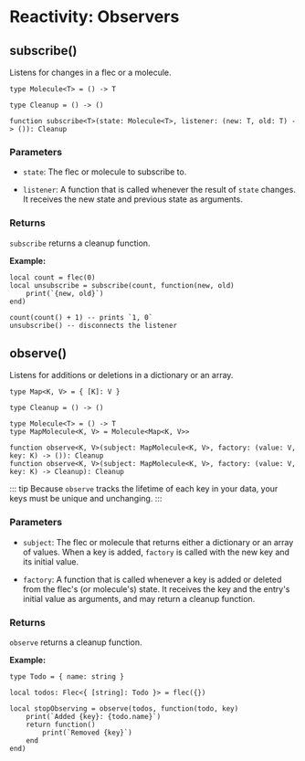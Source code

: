 # Reactivity: Observers

## subscribe()

Listens for changes in a flec or a molecule.

```luau
type Molecule<T> = () -> T

type Cleanup = () -> ()

function subscribe<T>(state: Molecule<T>, listener: (new: T, old: T) -> ()): Cleanup
```

### Parameters

-   `state`: The flec or molecule to subscribe to. 

-   `listener`: A function that is called whenever the result of `state` changes. It receives the new state and previous state as arguments. 


### Returns

`subscribe` returns a cleanup function.

**Example:**

```luau
local count = flec(0)
local unsubscribe = subscribe(count, function(new, old)
    print(`{new, old}`)
end)

count(count() + 1) -- prints `1, 0`
unsubscribe() -- disconnects the listener
```

## observe()

Listens for additions or deletions in a dictionary or an array.

```luau
type Map<K, V> = { [K]: V }

type Cleanup = () -> ()

type Molecule<T> = () -> T
type MapMolecule<K, V> = Molecule<Map<K, V>>

function observe<K, V>(subject: MapMolecule<K, V>, factory: (value: V, key: K) -> ()): Cleanup
function observe<K, V>(subject: MapMolecule<K, V>, factory: (value: V, key: K) -> Cleanup): Cleanup
```

::: tip
Because `observe` tracks the lifetime of each key in your data, your keys must be unique and unchanging.
:::

### Parameters

-   `subject`: The flec or molecule that returns either a dictionary or an array of values. When a key is added, `factory` is called with the new key and its initial value. 

-   `factory`: A function that is called whenever a key is added or deleted from the flec's (or molecule's) state. It receives the key and the entry's initial value as arguments, and may return a cleanup function. 


### Returns

`observe` returns a cleanup function.

**Example:**

```luau
type Todo = { name: string }

local todos: Flec<{ [string]: Todo }> = flec({})

local stopObserving = observe(todos, function(todo, key)
	print(`Added {key}: {todo.name}`)
	return function()
		print(`Removed {key}`)
	end
end)
```

